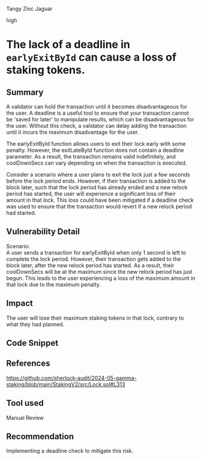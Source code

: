 Tangy Zinc Jaguar

high

# The lack of a deadline in `earlyExitById` can cause a loss of staking tokens.


## Summary
A validator can hold the transaction until it becomes disadvantageous for the user. A deadline is a useful tool to ensure that your transaction cannot be 'saved for later' to manipulate results, which can be disadvantageous for the user. Without this check, a validator can delay adding the transaction until it incurs the maximum disadvantage for the user.

The earlyExitById function allows users to exit their lock early with some penalty. However, the exitLateById function does not contain a deadline parameter. As a result, the transaction remains valid indefinitely, and coolDownSecs can vary depending on when the transaction is executed.

Consider a scenario where a user plans to exit the lock just a few seconds before the lock period ends. However, if their transaction is added to the block later, such that the lock period has already ended and a new relock period has started, the user will experience a significant loss of their amount in that lock. This loss could have been mitigated if a deadline check was used to ensure that the transaction would revert if a new relock period had started.


## Vulnerability Detail
Scenario:  
A user sends a transaction for earlyExitById when only 1 second is left to complete the lock period. However, their transaction gets added to the block later, after the new relock period has started. As a result, their coolDownSecs will be at the maximum since the new relock period has just begun. This leads to the user experiencing a loss of the maximum amount in that lock due to the maximum penalty.

## Impact
The user will lose their maximum staking tokens in that lock, contrary to what they had planned.

## Code Snippet

## References
https://github.com/sherlock-audit/2024-05-gamma-staking/blob/main/StakingV2/src/Lock.sol#L313  
## Tool used

Manual Review

## Recommendation
Implementing a deadline check to mitigate this risk.